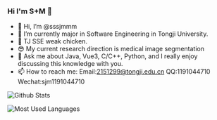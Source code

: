 ### Hi I'm S+M 👋

- 👋 Hi, I’m @sssjmmm 
- 🔭 I’m currently major in Software Engineering in Tongji University.
- 🌱 TJ SSE weak chicken.
- 😎 My current research direction is medical image segmentation
- 💬 Ask me about Java, Vue3, C/C++, Python, and I really enjoy discussing this knowledge with you.
- 📫 How to reach me: Email:2151299@tongji.edu.cn QQ:1191044710 Wechat:sjm1191044710



![Github Stats](https://github-readme-stats.vercel.app/api?username=sssjmmm&show_icons=true&theme=tokyonight&count_private=true)


![Most Used Languages](https://github-readme-stats.vercel.app/api/top-langs/?username=sssjmmm&theme=tokyonight&layout=compact)

